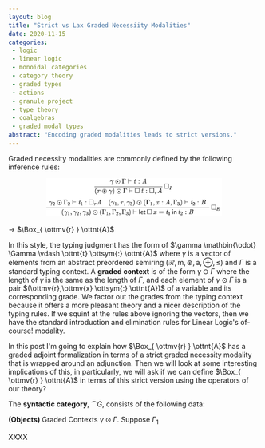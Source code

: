 ```yaml
---
layout: blog
title: "Strict vs Lax Graded Necessiity Modalities"
date: 2020-11-15
categories:
 - logic
 - linear logic
 - monoidal categories
 - category theory
 - graded types
 - actions
 - granule project
 - type theory
 - coalgebras
 - graded modal types
abstract: "Encoding graded modalities leads to strict versions."
---
```


<div id="divCheckbox" style="display: none;">
$
\newcommand{\ottnt}[1]{\mathit{#1}}
\newcommand{\ottsym}[1]{#1}
\newcommand{\ottmv}[1]{\mathit{#1}}

\newcommand{\cat}[1]{\mathcal{#1}}
\newcommand{\func}[1]{\mathsf{#1}}
\newcommand{\Lin}[0]{\func{Lin}}
\newcommand{\Mny}[0]{\func{Mny}}
\newcommand{\Forget}[0]{\func{Forget}}
\newcommand{\Free}[0]{\func{Free}}
\newcommand{\Endo}[0]{\func{Endo}}
\newcommand{\mto}[0]{\to}
\newcommand{\Hom}[3]{\mathsf{Hom}_{\cat{#1}}(#2,#3)}
\newcommand{\interp}[1]{[\negthinspace[#1]\negthinspace]}
$
</div>

Graded necessity modalities are commonly defined by the following
inference rules:

<center><img width="70%" src="/images/posts/strict-actions/box-ifrs.png"></center>

-> $\Box_{ \ottmv{r} }  \ottnt{A}$

In this style, the typing judgment has the form of $\gamma  \mathbin{\odot}  \Gamma  \vdash  \ottnt{t}  \ottsym{:}  \ottnt{A}$
where $\gamma$ is a vector of elements from an abstract
preordered semiring $(\mathcal{R},\mathsf{m},\circledast,\mathsf{a},\oplus,\leq)$ and
$\Gamma$ is a standard typing context.  A **graded context** is of the
form $\gamma  \mathbin{\odot}  \Gamma$ where the length of $\gamma$ is the same as the length
of $\Gamma$, and each element of $\gamma  \mathbin{\odot}  \Gamma$ is a pair $(\ottmv{r},\ottmv{x}  \ottsym{:}  \ottnt{A})$ of a variable and its corresponding grade.  We factor out the
grades from the typing context because it offers a more pleasant
theory and a nicer description of the typing rules.  If we squint at
the rules above ignoring the vectors, then we have the standard
introduction and elimination rules for Linear Logic's of-course!
modality.

In this post I'm going to explain how $\Box_{ \ottmv{r} }  \ottnt{A}$ has a graded
adjoint formalization in terms of a strict graded necessity modality
that is wrapped around an adjunction.  Then we will look at some
interesting implications of this, in particularly, we will ask if we
can define $\Box_{ \ottmv{r} }  \ottnt{A}$ in terms of this strict version using the
operators of our theory?

<!--
- Define graded comonad
- Define syntactic category
- Define action on syntactic category
- Discuss finding a syntactic adjunction to merge with the action.
-->

The **syntactic category**, $\cat{G}$, consists of the following data:

**(Objects)** Graded Contexts $\gamma  \mathbin{\odot}  \Gamma$.  Suppose $\Gamma_{{\mathrm{1}}}$

<!--

  and $\Gamma_{{\mathrm{2}}} = (\ottmv{y_{{\mathrm{1}}}}  \ottsym{:}  \ottnt{B_{{\mathrm{1}}}},\ldots,\ottmv{y_{\ottmv{k}}}  \ottsym{:}  \ottnt{B_{\ottmv{l}}})$. A morphism from $\gamma_{{\mathrm{1}}}  \mathbin{\odot}  \Gamma_{{\mathrm{1}}}$ to $\gamma_{{\mathrm{2}}}  \mathbin{\odot}  \Gamma_{{\mathrm{2}}}$ is a pair of a vector of terms $\langle \ottnt{t_{{\mathrm{1}}}}, \ldots, \ottnt{t_{\ottmv{l}}}
  \rangle$ and a usage matrix $[ \gamma'_{\ottmv{i}} ]^{(l,k)}$ such that, $\gamma'_{\ottmv{j}}  \mathbin{\odot}  \Gamma_{{\mathrm{1}}}  \vdash  \ottnt{t_{\ottmv{j}}}  \ottsym{:}  \ottnt{B_{\ottmv{j}}}$ for $1 \leq j \leq l$ and $\gamma_{{\mathrm{2}}} * [ \gamma'_{\ottmv{i}}
  ]^{(l,k)} \leq \gamma_{{\mathrm{1}}}$.

The identity morphism:

$\gamma  \mathbin{\odot}  \Gamma \mto^{\mathsf{id}} \gamma  \mathbin{\odot}  \Gamma$

is defined by $\mathsf{id} = [ \mathsf{a} | \mathsf{m} ]^{k} \odot \langle \ottmv{x_{{\mathrm{1}}}}, \ldots, \ottmv{x_{\ottmv{k}}} \rangle$
where $\Gamma = (\ottmv{x_{{\mathrm{1}}}}  \ottsym{:}  \ottnt{A_{{\mathrm{1}}}}, \ldots, \ottmv{x_{\ottmv{k}}}  \ottsym{:}  \ottnt{A_{\ottmv{k}}})$.

\ \\ \noindent
Composition of morphisms:
\begin{center}
\begin{math}
\begin{array}{lll}
\gamma_{{\mathrm{1}}}  \mathbin{\odot}  \Gamma_{{\mathrm{1}}} \mto^{[ \gamma_{\ottmv{i}} ]^{j \times k} \odot \langle \ottnt{t_{{\mathrm{1}}}},\ldots,\ottnt{t_{\ottmv{j}}} \rangle} \gamma_{{\mathrm{2}}}  \mathbin{\odot}  \Gamma_{{\mathrm{2}}}\\

\gamma_{{\mathrm{2}}}  \mathbin{\odot}  \Gamma_{{\mathrm{2}}} \mto^{[ \gamma'_{\ottmv{i}} ]^{l \times j} \odot \langle \ottnt{t'_{{\mathrm{1}}}},\ldots,\ottnt{t'_{\ottmv{l}}} \rangle} \gamma_{{\mathrm{3}}}  \mathbin{\odot}  \Gamma_{{\mathrm{3}}}
\end{array}
\end{math}
\end{center}
is defined to be the morphism:
\[
\gamma_{{\mathrm{1}}}  \mathbin{\odot}  \Gamma_{{\mathrm{1}}} \mto^{([ \gamma'_{\ottmv{i}} ]^{l \times j} * [ \gamma_{\ottmv{i}} ]^{j \times k}) \odot \langle [ \ottnt{t_{{\mathrm{1}}}},\ldots,\ottnt{t_{\ottmv{j}}}/\Gamma_{{\mathrm{2}}} ]\ottnt{t'_{{\mathrm{1}}}},\ldots,[ \ottnt{t_{{\mathrm{1}}}},\ldots,\ottnt{t_{\ottmv{j}}}/\Gamma_{{\mathrm{2}}} ]\ottnt{t'_{\ottmv{l}}}  \rangle} \gamma_{{\mathrm{3}}}  \mathbin{\odot}  \Gamma_{{\mathrm{3}}}
\]
where $\gamma_{{\mathrm{3}}} * ([ \gamma'_{\ottmv{i}} ]^{l \times j} * [ \gamma_{\ottmv{i}} ]^{j \times k}) = (\gamma_{{\mathrm{3}}} * [ \gamma'_{\ottmv{i}} ]^{l \times j}) * [ \gamma_{\ottmv{i}} ]^{j \times k} \leq \gamma_{{\mathrm{2}}} * [ \gamma_{\ottmv{i}} ]^{j \times k} \leq \gamma_{{\mathrm{1}}}$.

\ \\
\noindent
Finally, we do not distinguish $\alpha$-equivalent morphisms.


-->XXXX
